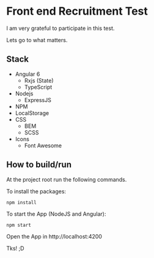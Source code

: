 # Front end Recruitment Test

I am very grateful to participate in this test.

Lets go to what matters.


## Stack
- Angular 6
  - Rxjs (State)
  - TypeScript
- Nodejs
  - ExpressJS
- NPM
- LocalStorage
- CSS
  - BEM
  - SCSS
- Icons
  - Font Awesome

## How to build/run

At the project root run the following commands.

To install the packages:
```
npm install
```

To start the App (NodeJS and Angular):
```
npm start
```


Open the App in http://localhost:4200

Tks! ;D


